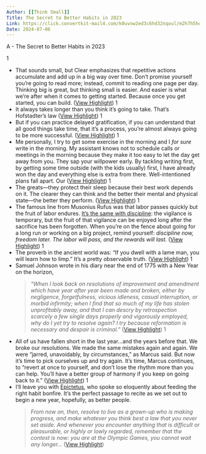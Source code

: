 ```yaml
---
Author: [[Think Small]]
Title: The Secret to Better Habits in 2023
Link: https://click.convertkit-mail4.com/k0uvnw2ed3c6hd32nqoul/m2h7h5holwnleztm/aHR0cHM6Ly9yeWFuaG9saWRheS5uZXQvdGhlLXNlY3JldC10by1iZXR0ZXItaGFiaXRzLWluLTIwMjMv
Date: 2024-07-06
---
```

A - The Secret to Better Habits in 2023

1
- That sounds small, but Clear emphasizes that repetitive actions accumulate and add up in a big way over time. Don’t promise yourself you’re going to read more; instead, commit to reading one page per day. Thinking big is great, but thinking small is easier. And easier is what we’re after when it comes to getting started. Because once you get started, you can build. ([View Highlight](https://read.readwise.io/read/01gmvpfdrt92y8h7j9eetxac68))
1
- It always takes longer than you think it’s going to take. That’s Hofstadter’s law ([View Highlight](https://read.readwise.io/read/01gmvpg302c7c5dkgavmycy0ng))
1
- But if you can practice delayed gratification, if you can understand that all good things take time, that it’s a process, you’re almost always going to be more successful. ([View Highlight](https://read.readwise.io/read/01gmvpgdkmqqt0tz81ex1k4jqv))
1
- Me personally, I try to get some exercise in the morning and I *for sure* write in the morning. My assistant knows not to schedule calls or meetings in the morning because they make it too easy to let the day get away from you. They sap your willpower early. By tackling writing first, by getting some time outside (with the kids usually) first, I have already won the day and everything else is extra from there. Well-intentioned plans fall apart. Our ([View Highlight](https://read.readwise.io/read/01gmvpjgp0g7x35nzv9pfqa6dz))
1
- The greats—they protect their sleep because their best work depends on it. The clearer they can think and the better their mental and physical state—the better they perform. ([View Highlight](https://read.readwise.io/read/01gmvpkeap66hake5hexp9emk9))
1
- The famous line from Musonius Rufus was that labor passes quickly but the fruit of labor endures. [It’s the same with discipline](https://store.dailystoic.com/pages/discipline-is-destiny): the vigilance is temporary, but the fruit of that vigilance can be enjoyed long after the sacrifice has been forgotten. When you’re on the fence about going for a long run or working on a big project, remind yourself: *discipline now, freedom later. The labor will pass, and the rewards will last.* ([View Highlight](https://read.readwise.io/read/01gmvpn6y3hjnc9nf3rdc2nn6f))
1
- The proverb in the ancient world was: “If you dwell with a lame man, you will learn how to limp.” It’s a pretty observable truth. ([View Highlight](https://read.readwise.io/read/01gmvppgbapv2nwywd0qps3j97))
1
- Samuel Johnson wrote in his diary near the end of 1775 with a New Year on the horizon,
  > *“When I look back on resolutions of improvement and amendment which have year after year been made and broken, either by negligence, forgetfulness, vicious idleness, casual interruption, or morbid infirmity; when I find that so much of my life has stolen unprofitably away, and that I can descry by retrospection scarcely a few single days properly and vigorously employed, why do I yet try to resolve again? I try because reformation is necessary and despair is criminal.”* ([View Highlight](https://read.readwise.io/read/01gmvpr73bq5af0055r728k83a))
1
- All of us have fallen short in the last year…and the years before that. We broke our resolutions. We made the same mistakes again and again. We were “jarred, unavoidably, by circumstances,” as Marcus said. But now it’s time to pick ourselves up and try again. It’s time, Marcus continues, to “revert at once to yourself, and don’t lose the rhythm more than you can help. You’ll have a better group of harmony if you keep on going back to it.” ([View Highlight](https://read.readwise.io/read/01gmvprz8jyf7h3mr141t698ax))
1
- I’ll leave you with [Epictetus](https://www.thepaintedporch.com/products/philosophy4?_pos=5&_sid=7719540b8&_ss=r), who spoke so eloquently about feeding the right habit bonfire. It’s the perfect passage to recite as we set out to begin a new year, hopefully, as better people.
  > *From now on, then, resolve to live as a grown-up who is making progress, and make whatever you think best a law that you never set aside. And whenever you encounter anything that is difficult or pleasurable, or highly or lowly regarded, remember that the contest is now: you are at the Olympic Games, you cannot wait any longer…* ([View Highlight](https://read.readwise.io/read/01gmvpsmbp7nhdns93c6q85489))
